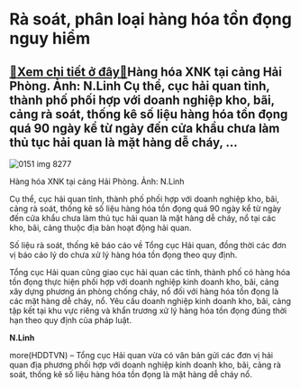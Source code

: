 Rà soát, phân loại hàng hóa tồn đọng nguy hiểm
==============================================

[:gift:Xem chi tiết ở đây:gift:](https://hddtvn.com/ra-soat-phan-loai-hang-hoa-ton-dong-nguy-hiem/)Hàng hóa XNK tại cảng Hải Phòng. Ảnh: N.Linh Cụ thể, cục hải quan tỉnh, thành phố phối hợp với doanh nghiệp kho, bãi, cảng rà soát, thống kê số liệu hàng hóa tồn đọng quá 90 ngày kể từ ngày đến cửa khẩu chưa làm thủ tục hải quan là mặt hàng dễ cháy, …
-----------------------------------------------------------------------------------------------------------------------------------------------------------------------------------------------------------------------------------------------------------





![0151 img 8277](https://haiquanonline.com.vn/stores/news_dataimages/linhntn/082020/19/10/in_article/0151_IMG_8277.jpg?rt=20200819101709 "hàng hóa XNK tại cảng Hải Phòng. Ảnh: N.Linh")


Hàng hóa XNK tại cảng Hải Phòng. Ảnh: N.Linh



Cụ thể, cục hải quan tỉnh, thành phố phối hợp với doanh nghiệp kho, bãi, cảng rà soát, thống kê số liệu hàng hóa tồn đọng quá 90 ngày kể từ ngày đến cửa khẩu chưa làm thủ tục hải quan là mặt hàng dễ cháy, nổ tại các kho, bãi, cảng thuộc địa bàn hoạt động hải quan.


Số liệu rà soát, thống kê báo cáo về Tổng cục Hải quan, đồng thời các đơn vị báo cáo lý do chưa xử lý hàng hóa tồn đọng theo quy định.


Tổng cục Hải quan cũng giao cục hải quan các tỉnh, thành phố có hàng hóa tồn đọng thực hiện phối hợp với doanh nghiệp kinh doanh kho, bãi, cảng xây dựng phương án phòng chống cháy, nổ đối với hàng hóa tồn đọng là các mặt hàng dễ cháy, nổ. Yêu cầu doanh nghiệp kinh doanh kho, bãi, cảng tập kết tại khu vực riêng và khẩn trương xử lý hàng hóa tồn đọng đúng thời hạn theo quy định của pháp luật.




**N.Linh**



more(HDDTVN) – Tổng cục Hải quan vừa có văn bản gửi các đơn vị hải quan địa phương phối hợp với doanh nghiệp kinh doanh kho, bãi, cảng rà soát, thống kê số liệu hàng hóa tồn đọng là mặt hàng dễ cháy nổ.

